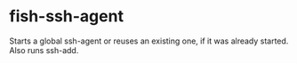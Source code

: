 fish-ssh-agent
==============

Starts a global ssh-agent or reuses an existing one, if it was already started. Also runs ssh-add.
